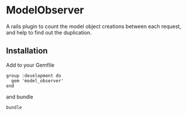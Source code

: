 # ModelObserver

A rails plugin to count the model object creations between each request, and help to find out the duplication.

## Installation

Add to your Gemfile

    group :development do
      gem 'model_observer'
    end

and bundle

    bundle
